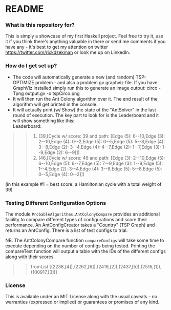 # README #

### What is this repository for? ###

This is simply a showcase of my first Haskell project. Feel free to try it, use it if you think there's anything valuable in there or send me comments if you have any - it's best to get my attention on twitter https://twitter.com/rickdzekman or look me up on LinkedIn.

### How do I get set up? ###

* The code will automatically generate a new (and random) TSP-OPTIMIZE problem - and also a problem.gv graphviz file. If you have GraphViz installed simply run this to generate an image output: circo -Tpng output.gv -o tspCirco.png
* It will then run the Ant Colony algorithm over it. The end result of the algorithm will get printed in the console.
* It will actually print (w/ Show) the state of the "AntSolver" in the last round of execution. The key part to look for is the Leaderboard and it will show something like this:  
Leaderboard:  
>> 1. (39,[Cycle w/ score: 39 and path: [Edge (5): 6--10,Edge (3): 2--10,Edge (4): 0--2,Edge (5): 0--5,Edge (5): 5--8,Edge (4): 3--8,Edge (2): 3--4,Edge (4): 4--7,Edge (2): 1--7,Edge (3): 1--9,Edge (2): 6--9]])  
>> 2. (46,[Cycle w/ score: 46 and path: [Edge (3): 2--10,Edge (5): 6--10,Edge (5): 6--7,Edge (5): 7--9,Edge (3): 1--9,Edge (5): 1--4,Edge (2): 3--4,Edge (4): 3--8,Edge (5): 5--8,Edge (5): 0--5,Edge (4): 0--2]])  

(in this example #1 = best score: a Hamiltonian cycle with a total weight of 39)

### Testing Different Configuration Options ###

The module `ProbableAlgorithms.AntColonyCompare` provides an additional facility to compare different types of configurations and score their performance. An AntConfigCreator takes a "Country" (TSP Graph) and returns an AntConfig. There is a list of test configs to trial.

NB. The AntColonyCompare function `compareConfigs` will take some time to execute depending on the number of configs being tested. Printing the compareTest function will output a table with the IDs of the different configs along with their scores.

>>fromList [(2238,[4]),(2262,[6]),(2419,[2]),(2437,[5]),(2516,[1]),(100917,[3])]

### License ###

This is available under an MIT License along with the usual caveats - no warranties (expressed or implied) or guarantees or promises of any kind.
